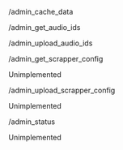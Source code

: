 /admin\_cache\_data


/admin\_get\_audio\_ids


/admin\_upload\_audio\_ids


/admin\_get\_scrapper\_config

Unimplemented

/admin\_upload\_scrapper\_config

Unimplemented

/admin\_status

Unimplemented